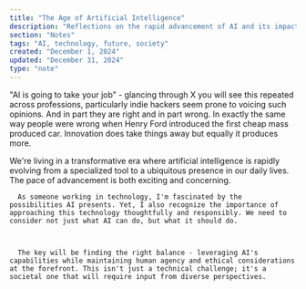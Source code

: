 ```yaml
---
title: "The Age of Artificial Intelligence"
description: "Reflections on the rapid advancement of AI and its impact on work, society and existing technology."
section: "Notes"
tags: "AI, technology, future, society"
created: "December 1, 2024"
updated: "December 31, 2024"
type: "note"
---
```


"AI is going to take your job" - glancing through X you will see this repeated across professions, particularly indie hackers seem prone to voicing such opinions. And in part they are right and in part wrong. In exactly the same way people were wrong when Henry Ford introduced the first cheap mass produced car. Innovation does take things away but equally it produces more.

We're living in a transformative era where artificial intelligence is rapidly evolving from a specialized tool to a ubiquitous presence in our daily lives. The pace of advancement is both exciting and concerning.



      As someone working in technology, I'm fascinated by the possibilities AI presents. Yet, I also recognize the importance of approaching this technology thoughtfully and responsibly. We need to consider not just what AI can do, but what it should do.



      The key will be finding the right balance - leveraging AI's capabilities while maintaining human agency and ethical considerations at the forefront. This isn't just a technical challenge; it's a societal one that will require input from diverse perspectives.
